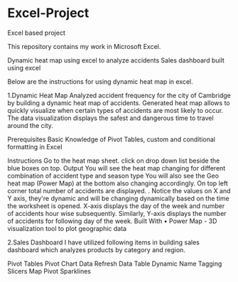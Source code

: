 # Excel-Project
Excel based project


This repository contains my work in Microsoft Excel.

Dynamic heat map using excel to analyze accidents
Sales dashboard built using excel

Below are the instructions for using dynamic heat map in excel.

1.Dynamic Heat Map
Analyzed accident frequency for the city of Cambridge by building a dynamic heat map of accidents. Generated heat map allows to quickly visualize when certain types of accidents are most likely to occur. The data visualization displays the safest and dangerous time to travel around the city.

Prerequisites
Basic Knowledge of Pivot Tables, custom and conditional formatting in Excel

Instructions
Go to the heat map sheet.
click on drop down list beside the blue boxes on top.
Output
You will see the heat map changing for different combination of accident type and season type
You will also see the Geo heat map (Power Map) at the bottom also changing accordingly.
On top left corner total number of accidents are displayed. .
Notice the values on X and Y axis, they're dynamic and will be changing dynamically based on the time the worksheet is opened. X-axis displays the day of the week and number of accidents hour wise subsequently. Similarly, Y-axis displays the number of accidents for following day of the week.
Built With
• Power Map - 3D visualization tool to plot geographic data

2.Sales Dashboard
I have utilized following items in building sales dashboard which analyzes products by category and region.

Pivot Tables
Pivot Chart
Data Refresh
Data Table
Dynamic Name Tagging
Slicers
Map Pivot
Sparklines
